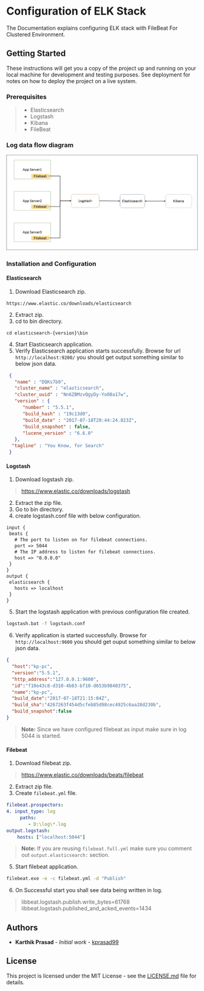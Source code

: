 # Configuration of ELK Stack

The Documentation explains configuring ELK stack with FileBeat For Clustered Environment.

## Getting Started

These instructions will get you a copy of the project up and running on your local machine for development and testing purposes. See deployment for notes on how to deploy the project on a live system.

### Prerequisites

>- Elasticsearch
>- Logstash
>- Kibana
>- FileBeat

### Log data flow diagram
![ELK](https://github.com/kprasad99/myfirstrepo/blob/master/images/elk.png)

### Installation and Configuration

#### Elasticsearch

 1.  Download Elasticsearch zip.
````
https://www.elastic.co/downloads/elasticsearch
 ````
 2. Extract zip.
 3. cd to bin directory.
````
cd elasticsearch-{version}\bin
````
 4. Start Elasticsearch application.
 5. Verify Elasticsearch application starts successfully.
 Browse for url `http://localhost:9200/` you should get output something similar to below json data.
```json
 {
   "name" : "DQKs7b9",
   "cluster_name" : "elasticsearch",
   "cluster_uuid" : "Nn6ZBMzvQgyDy-YoO8a17w",
   "version" : {
      "number" : "5.5.1",
      "build_hash" : "19c13d0",
      "build_date" : "2017-07-18T20:44:24.823Z",
      "build_snapshot" : false,
      "lucene_version" : "6.6.0"
   },
  "tagline" : "You Know, for Search"
 }
 ```
#### Logstash
 1. Download logstash zip.
 > https://www.elastic.co/downloads/logstash
 
 2.  Extract the zip file.
 3. Go to bin directory.
 4. create logstash.conf file with below configuration.
 ```config
input {
  beats {
    # The port to listen on for filebeat connections.
    port => 5044
    # The IP address to listen for filebeat connections.
    host => "0.0.0.0"
  }
}
output {
  elasticsearch {
    hosts => localhost
  }
}
 ```
 5. Start the logstash application with previous configuration file created.
 ```sh
 logstash.bat -f logstash.conf
 ```
 6. Verify application is started successfully.
 Browse for `http://localhost:9600` you should get ouput something similar to below json data.
 ```json
 {
   "host":"kp-pc",
   "version":"5.5.1",
   "http_address":"127.0.0.1:9600",
   "id":"f10e43c8-d310-4b83-bf10-d653b9840375",
   "name":"kp-pc",
   "build_date":"2017-07-18T21:15:04Z",
   "build_sha":"4267263f454d5cfeb85d98cec4925c6aa28d230b",
   "build_snapshot":false
}
 ```
 > **Note:** Since we have configured filebeat as input make sure in log 5044 is started. 

#### Filebeat

 1. Download filebeat zip.
 > https://www.elastic.co/downloads/beats/filebeat

 2. Extract zip file.
 3. Create `filebeat.yml` file.
 ```yml
 filebeat.prospectors:
 4. input_type: log
      paths:
         - D:\log\*.log
 output.logstash:
     hosts: ["localhost:5044"]
 ``` 
> **Note:** If you are reusing `filebeat.full.yml` make sure you comment out `output.elasticsearch:` section.

 5. Start filebeat application.
 ```sh
 filebeat.exe -e -c filebeat.yml -d "Publish"
 ```

 6. On Successful start you shall see data being written in log.
> libbeat.logstash.publish.write_bytes=61768 libbeat.logstash.published_and_acked_events=1434 

## Authors

* **Karthik Prasad** - *Initial work* - [kprasad99](https://github.com/kprasad99)


## License

This project is licensed under the MIT License - see the [LICENSE.md](LICENSE.md) file for details.
